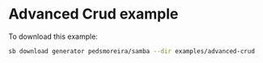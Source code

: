 # Advanced Crud example

To download this example:

```bash
sb download generator pedsmoreira/samba --dir examples/advanced-crud
```
